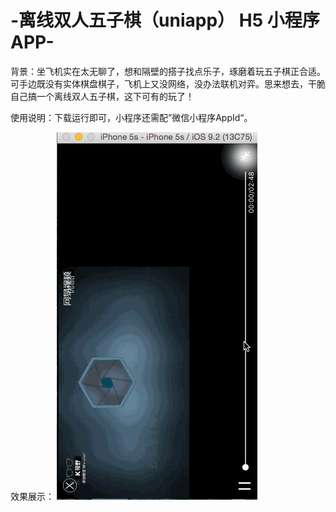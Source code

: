 # -离线双人五子棋（uniapp） H5 小程序 APP-

背景：坐飞机实在太无聊了，想和隔壁的搭子找点乐子，琢磨着玩五子棋正合适。可手边既没有实体棋盘棋子，飞机上又没网络，没办法联机对弈。思来想去，干脆自己搞一个离线双人五子棋，这下可有的玩了！

使用说明：下载运行即可，小程序还需配”微信小程序AppId“。

效果展示：
![image](https://github.com/zhengwenming/WMPlayer/blob/master/WMPlayer/Resource/WMPlayer.gif)   
